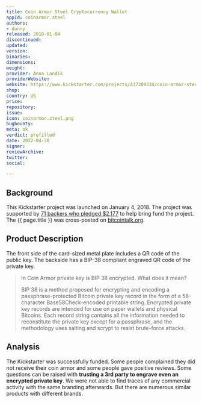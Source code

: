 ```yaml
---
title: Coin Armor Steel Cryptocurrency Wallet
appId: coinarmor.steel
authors:
- danny
released: 2018-01-04
discontinued: 
updated: 
version: 
binaries: 
dimensions:
weight: 
provider: Anna Landik
providerWebsite: 
website: https://www.kickstarter.com/projects/437309334/coin-armor-steel-cryptocurrency-wallet
shop: 
country: US
price: 
repository: 
issue: 
icon: coinarmor.steel.png
bugbounty: 
meta: ok
verdict: prefilled
date: 2022-04-30
signer: 
reviewArchive: 
twitter: 
social: 

---
```


## Background 

This Kickstarter project was launched on January 4, 2018. The project was supported by [71 backers who pledged $2,177](https://www.kickstarter.com/projects/437309334/coin-armor-steel-cryptocurrency-wallet/posts) to help bring fund the project. The {{ page.title }} was cross-posted on [bitcointalk.org](https://bitcointalk.org/index.php?topic=2689639.0).  

## Product Description 

The front side of the card-sized metal plate includes a QR code of the public key. 
The backside has a BIP-38 compliant engraved QR code of the private key. 

> In Coin Armor private key is BIP 38 encrypted. What does it mean? 
>
> BIP 38 is a method proposed for encrypting and encoding a passphrase-protected Bitcoin private key record in the form of a 58-character Base58Check-encoded printable string. Encrypted private key records are intended for use on paper wallets and physical Bitcoins. Each record string contains all the information needed to reconstitute the private key except for a passphrase, and the methodology uses salting and scrypt to resist brute-force attacks.

## Analysis 

The Kickstarter was successfully funded. Some people complained they did not receive their coin armor and some people gave positive reviews. Some questions can be raised with **trusting a 3rd party to engrave even an encrypted private key**. We were not able to find traces of any commercial activity with the same branding afterwards. But there are numerous similar products with different brands. 

